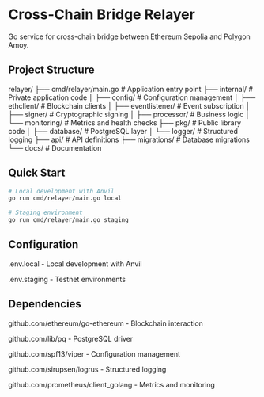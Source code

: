 # Cross-Chain Bridge Relayer

Go service for cross-chain bridge between Ethereum Sepolia and Polygon Amoy.

## Project Structure
relayer/
├── cmd/relayer/main.go # Application entry point
├── internal/ # Private application code
│ ├── config/ # Configuration management
│ ├── ethclient/ # Blockchain clients
│ ├── eventlistener/ # Event subscription
│ ├── signer/ # Cryptographic signing
│ ├── processor/ # Business logic
│ └── monitoring/ # Metrics and health checks
├── pkg/ # Public library code
│ ├── database/ # PostgreSQL layer
│ └── logger/ # Structured logging
├── api/ # API definitions
├── migrations/ # Database migrations
└── docs/ # Documentation


## Quick Start

```bash
# Local development with Anvil
go run cmd/relayer/main.go local

# Staging environment  
go run cmd/relayer/main.go staging
```
## Configuration
.env.local - Local development with Anvil

.env.staging - Testnet environments

## Dependencies
github.com/ethereum/go-ethereum - Blockchain interaction

github.com/lib/pq - PostgreSQL driver

github.com/spf13/viper - Configuration management

github.com/sirupsen/logrus - Structured logging

github.com/prometheus/client_golang - Metrics and monitoring
